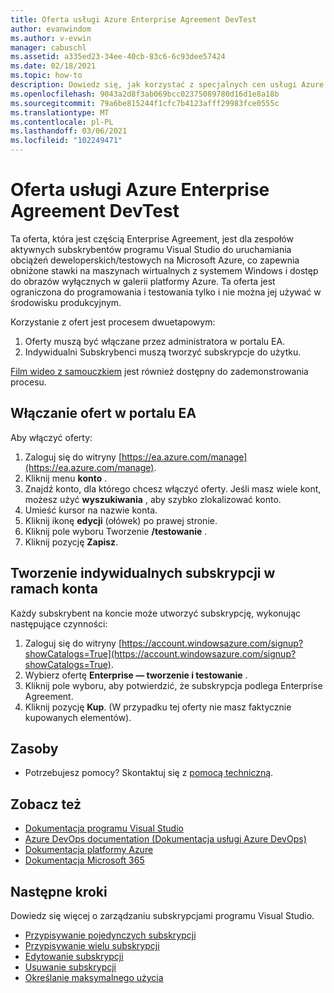 ```yaml
---
title: Oferta usługi Azure Enterprise Agreement DevTest
author: evanwindom
ms.author: v-evwin
manager: cabuschl
ms.assetid: a335ed23-34ee-40cb-83c6-6c93dee57424
ms.date: 02/18/2021
ms.topic: how-to
description: Dowiedz się, jak korzystać z specjalnych cen usługi Azure DevTest dostępnych dla klientów z umowami Enterprise Agreement
ms.openlocfilehash: 9043a2d8f3ab069bcc02375089780d16d1e8a18b
ms.sourcegitcommit: 79a6be815244f1cfc7b4123afff29983fce0555c
ms.translationtype: MT
ms.contentlocale: pl-PL
ms.lasthandoff: 03/06/2021
ms.locfileid: "102249471"
---
```

# <a name="azure-enterprise-agreement-devtest-offer"></a>Oferta usługi Azure Enterprise Agreement DevTest

Ta oferta, która jest częścią Enterprise Agreement, jest dla zespołów aktywnych subskrybentów programu Visual Studio do uruchamiania obciążeń deweloperskich/testowych na Microsoft Azure, co zapewnia obniżone stawki na maszynach wirtualnych z systemem Windows i dostęp do obrazów wyłącznych w galerii platformy Azure. Ta oferta jest ograniczona do programowania i testowania tylko i nie można jej używać w środowisku produkcyjnym.  

Korzystanie z ofert jest procesem dwuetapowym:
1. Oferty muszą być włączane przez administratora w portalu EA.
2. Indywidualni Subskrybenci muszą tworzyć subskrypcje do użytku. 

[Film wideo z samouczkiem](https://channel9.msdn.com/blogs/EA.Azure.com/Enabling-and-Creating-EA-DevTest-Subscriptions-through-the-EA-Portal) jest również dostępny do zademonstrowania procesu.  

## <a name="enable-offers-in-the-ea-portal"></a>Włączanie ofert w portalu EA
Aby włączyć oferty:
1. Zaloguj się do witryny [https://ea.azure.com/manage](https://ea.azure.com/manage).
0. Kliknij menu **konto** .
0. Znajdź konto, dla którego chcesz włączyć oferty.  Jeśli masz wiele kont, możesz użyć **wyszukiwania** , aby szybko zlokalizować konto. 
0. Umieść kursor na nazwie konta. 
0. Kliknij ikonę **edycji** (ołówek) po prawej stronie. 
0. Kliknij pole wyboru Tworzenie **/testowanie** .
0. Kliknij pozycję **Zapisz**.

## <a name="create-individual-subscriptions-within-the-account"></a>Tworzenie indywidualnych subskrypcji w ramach konta
Każdy subskrybent na koncie może utworzyć subskrypcję, wykonując następujące czynności:
1. Zaloguj się do witryny [https://account.windowsazure.com/signup?showCatalogs=True](https://account.windowsazure.com/signup?showCatalogs=True).
0. Wybierz ofertę **Enterprise — tworzenie i testowanie** .
0. Kliknij pole wyboru, aby potwierdzić, że subskrypcja podlega Enterprise Agreement. 
0. Kliknij pozycję **Kup**.  (W przypadku tej oferty nie masz faktycznie kupowanych elementów).

## <a name="resources"></a>Zasoby
- Potrzebujesz pomocy?  Skontaktuj się z [pomocą techniczną](https://visualstudio.microsoft.com/subscriptions/support/).

## <a name="see-also"></a>Zobacz też
- [Dokumentacja programu Visual Studio](/visualstudio/)
- [Azure DevOps documentation (Dokumentacja usługi Azure DevOps)](/azure/devops/)
- [Dokumentacja platformy Azure](/azure/)
- [Dokumentacja Microsoft 365](/microsoft-365/)

## <a name="next-steps"></a>Następne kroki
Dowiedz się więcej o zarządzaniu subskrypcjami programu Visual Studio.
- [Przypisywanie pojedynczych subskrypcji](assign-license.md)
- [Przypisywanie wielu subskrypcji](assign-license-bulk.md)
- [Edytowanie subskrypcji](edit-license.md)
- [Usuwanie subskrypcji](delete-license.md)
- [Określanie maksymalnego użycia](maximum-usage.md)
